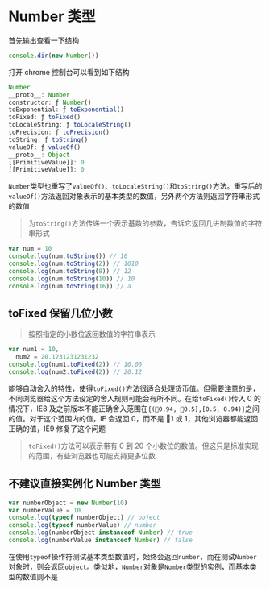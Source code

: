 # Number 类型

首先输出查看一下结构

```js
console.dir(new Number())
```

打开 chrome 控制台可以看到如下结构

```js
Number
__proto__: Number
constructor: ƒ Number()
toExponential: ƒ toExponential()
toFixed: ƒ toFixed()
toLocaleString: ƒ toLocaleString()
toPrecision: ƒ toPrecision()
toString: ƒ toString()
valueOf: ƒ valueOf()
__proto__: Object
[[PrimitiveValue]]: 0
[[PrimitiveValue]]: 0
```

`Number`类型也重写了`valueOf()`、`toLocaleString()`和`toString()`方法。重写后的`valueOf()`方法返回对象表示的基本类型的数值，另外两个方法则返回字符串形式的数值

> 为`toString()`方法传递一个表示基数的参数，告诉它返回几进制数值的字符串形式

```js
var num = 10
console.log(num.toString()) // 10
console.log(num.toString(2)) // 1010
console.log(num.toString(8)) // 12
console.log(num.toString(10)) // 10
console.log(num.toString(16)) // a
```

## toFixed 保留几位小数

> 按照指定的小数位返回数值的字符串表示

```js
var num1 = 10,
  num2 = 20.1231231231232
console.log(num1.toFixed(2)) // 10.00
console.log(num2.toFixed(2)) // 20.12
```

能够自动舍入的特性，使得`toFixed()`方法很适合处理货币值。但需要注意的是，不同浏览器给这个方法设定的舍入规则可能会有所不同。在给`toFixed()`传入 0 的情况下，IE8 及之前版本不能正确舍入范围在`{(0.94, 0.5],[0.5, 0.94)}`之间的值。对于这个范围内的值，IE 会返回 0，而不是 1 或 1，其他浏览器都能返回正确的值，IE9 修复了这个问题

> `toFixed()`方法可以表示带有 0 到 20 个小数位的数值。但这只是标准实现的范围，有些浏览器也可能支持更多位数

## 不建议直接实例化 Number 类型

```js
var numberObject = new Number(10)
var numberValue = 10
console.log(typeof numberObject) // object
console.log(typeof numberValue) // number
console.log(numberObject instanceof Number) // true
console.log(numberValue instanceof Number) // false
```

在使用`typeof`操作符测试基本类型数值时，始终会返回`number`，而在测试`Number`对象时，则会返回`object`。类似地，`Number`对象是`Number`类型的实例，而基本类型的数值则不是
